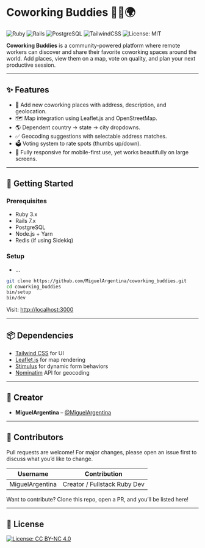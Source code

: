 # Coworking Buddies 🧑‍💻🌍

![Ruby](https://img.shields.io/badge/Ruby-3.x-red)
![Rails](https://img.shields.io/badge/Rails-7.x-red)
![PostgreSQL](https://img.shields.io/badge/PostgreSQL-%23336791.svg?style=flat&logo=postgresql&logoColor=white)
![TailwindCSS](https://img.shields.io/badge/TailwindCSS-2.x-38bdf8?logo=tailwindcss&logoColor=white)
![License: MIT](https://img.shields.io/badge/License-MIT-yellow.svg)

**Coworking Buddies** is a community-powered platform where remote workers can discover and share their favorite coworking spaces around the world.
Add places, view them on a map, vote on quality, and plan your next productive session.

---

## ✨ Features

- 📍 Add new coworking places with address, description, and geolocation.
- 🗺️ Map integration using Leaflet.js and OpenStreetMap.
- 🌎 Dependent country → state → city dropdowns.
- ✅ Geocoding suggestions with selectable address matches.
- 🗳️ Voting system to rate spots (thumbs up/down).
- 📱 Fully responsive for mobile-first use, yet works beautifully on large screens.

---

## 🚀 Getting Started

### Prerequisites

- Ruby 3.x
- Rails 7.x
- PostgreSQL
- Node.js + Yarn
- Redis (if using Sidekiq)

### Setup

* ...
```bash
git clone https://github.com/MiguelArgentina/coworking_buddies.git
cd coworking_buddies
bin/setup
bin/dev
```

Visit: [http://localhost:3000](http://localhost:3000)

---

## 📦 Dependencies

- [Tailwind CSS](https://tailwindcss.com/) for UI
- [Leaflet.js](https://leafletjs.com/) for map rendering
- [Stimulus](https://stimulus.hotwired.dev/) for dynamic form behaviors
- [Nominatim](https://nominatim.org/) API for geocoding

---

## 👤 Creator

- **MiguelArgentina** – [@MiguelArgentina](https://github.com/MiguelArgentina)

---

## 🤝 Contributors

Pull requests are welcome! For major changes, please open an issue first to discuss what you’d like to change.

| Username          | Contribution                 |
|-------------------|------------------------------|
| MiguelArgentina   | Creator / Fullstack Ruby Dev |


Want to contribute? Clone this repo, open a PR, and you’ll be listed here!

---

## 📄 License

[![License: CC BY-NC 4.0](https://img.shields.io/badge/License-CC%20BY--NC%204.0-lightgrey.svg)](https://creativecommons.org/licenses/by-nc/4.0/)

